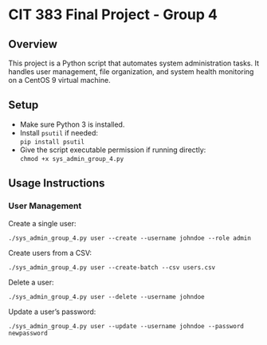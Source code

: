 # CIT 383 Final Project - Group 4

## Overview
This project is a Python script that automates system administration tasks. It handles user management, file organization, and system health monitoring on a CentOS 9 virtual machine.

## Setup
- Make sure Python 3 is installed.
- Install `psutil` if needed:  
  `pip install psutil`
- Give the script executable permission if running directly:  
  `chmod +x sys_admin_group_4.py`

## Usage Instructions

### User Management
Create a single user:
```
./sys_admin_group_4.py user --create --username johndoe --role admin
```

Create users from a CSV:
```
./sys_admin_group_4.py user --create-batch --csv users.csv
```

Delete a user:
```
./sys_admin_group_4.py user --delete --username johndoe
```

Update a user’s password:
```
./sys_admin_group_4.py user --update --username johndoe --password newpassword
```

### File Organization
Organize files by type:
```
./sys_admin_group_4.py organize --dir /home/user/documents
```

Monitor a log file:
```
./sys_admin_group_4.py organize --log-monitor /var/log/syslog
```

### System Monitoring
Monitor CPU and Memory:
```
./sys_admin_group_4.py monitor --system
```

Check disk space and alert if full:
```
./sys_admin_group_4.py monitor --disk --dir /home/user --threshold 85
```

## Output Files
- `error_log_group_4.log`: Stores any error messages
- `system_health.log`: Stores system health monitoring results

## Notes
- The script must be run with sudo or administrator rights to create/delete users.
- Input validation and error handling are included for safety.